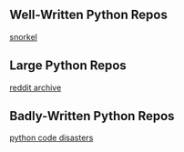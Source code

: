 ## Well-Written Python Repos
[snorkel](https://github.com/snorkel-team/snorkel)

## Large Python Repos
[reddit archive](https://github.com/reddit-archive/reddit)

## Badly-Written Python Repos
[python code disasters](https://github.com/sobolevn/python-code-disasters)